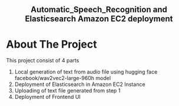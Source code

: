 <div align="center">
<h2>Automatic_Speech_Recognition and Elasticsearch Amazon EC2 deployment</h2>
</div>

# About The Project
This project consist of 4 parts
1. Local generation of text from audio file using hugging face facebook/wav2vec2-large-960h model
2. Deployment of Elasticsearch in Amazon EC2 Instance
3. Uploading of text file generated from step 1
4. Deployment of Frontend UI
